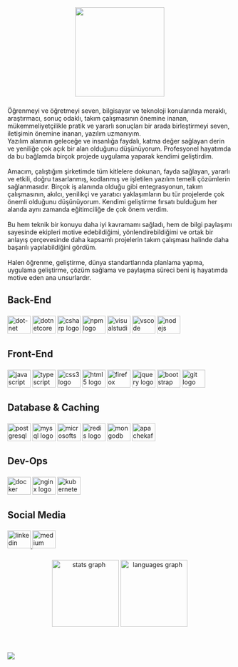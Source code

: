 <div align="center">
  <img height="200" src="https://media.licdn.com/dms/image/C5603AQGvtyU3EhFuOw/profile-displayphoto-shrink_200_200/0/1579585365977?e=1680739200&v=beta&t=myeEVY93cmy3CRHBtBCUd6tYGUTc8h815oScVw69Ask"  />
</div>

###

<p align="left">Öğrenmeyi ve öğretmeyi seven, bilgisayar ve teknoloji konularında meraklı, araştırmacı, sonuç odaklı, takım çalışmasının önemine inanan, mükemmeliyetçilikle pratik ve yararlı sonuçları bir arada birleştirmeyi seven, iletişimin önemine inanan, yazılım uzmanıyım.<br>Yazılım alanının geleceğe ve insanlığa faydalı, katma değer sağlayan derin ve yeniliğe çok açık bir alan olduğunu düşünüyorum. Profesyonel hayatımda da bu bağlamda birçok projede uygulama yaparak kendimi geliştirdim.<br><br>Amacım, çalıştığım şirketimde tüm kitlelere dokunan, fayda sağlayan, yararlı ve etkili, doğru tasarlanmış, kodlanmış ve işletilen yazılım temelli çözümlerin sağlanmasıdır. Birçok iş alanında olduğu gibi entegrasyonun, takım çalışmasının, akılcı, yenilikçi ve yaratıcı yaklaşımların bu tür projelerde çok önemli olduğunu düşünüyorum. Kendimi geliştirme fırsatı bulduğum her alanda aynı zamanda eğitimciliğe de çok önem verdim.<br><br>Bu hem teknik bir konuyu daha iyi kavramamı sağladı, hem de bilgi paylaşımı sayesinde ekipleri motive edebildiğimi, yönlendirebildiğimi ve ortak bir anlayış çerçevesinde daha kapsamlı projelerin takım çalışması halinde daha başarılı yapılabildiğini gördüm.<br><br>Halen öğrenme, geliştirme, dünya standartlarında planlama yapma, uygulama geliştirme, çözüm sağlama ve paylaşma süreci beni iş hayatımda motive eden ana unsurlardır.</p>

###

<h2 align="left">Back-End</h2>

###

<div align="left">
  <img src="https://cdn.jsdelivr.net/gh/devicons/devicon/icons/dot-net/dot-net-original.svg" height="40" width="52" alt="dot-net logo"  />
  <img src="https://cdn.jsdelivr.net/gh/devicons/devicon/icons/dotnetcore/dotnetcore-original.svg" height="40" width="52" alt="dotnetcore logo"  />
  <img src="https://cdn.jsdelivr.net/gh/devicons/devicon/icons/csharp/csharp-original.svg" height="40" width="52" alt="csharp logo"  />
  <img src="https://cdn.jsdelivr.net/gh/devicons/devicon/icons/npm/npm-original-wordmark.svg" height="40" width="52" alt="npm logo"  />
  <img src="https://cdn.jsdelivr.net/gh/devicons/devicon/icons/visualstudio/visualstudio-plain.svg" height="40" width="52" alt="visualstudio logo"  />
  <img src="https://cdn.jsdelivr.net/gh/devicons/devicon/icons/vscode/vscode-original.svg" height="40" width="52" alt="vscode logo"  />
  <img src="https://cdn.jsdelivr.net/gh/devicons/devicon/icons/nodejs/nodejs-original.svg" height="40" width="52" alt="nodejs logo"  />
</div>

###

<h2 align="left">Front-End</h2>

###

<div align="left">
  <img src="https://cdn.jsdelivr.net/gh/devicons/devicon/icons/javascript/javascript-original.svg" height="40" width="52" alt="javascript logo"  />
  <img src="https://cdn.jsdelivr.net/gh/devicons/devicon/icons/typescript/typescript-original.svg" height="40" width="52" alt="typescript logo"  />
  <img src="https://cdn.jsdelivr.net/gh/devicons/devicon/icons/css3/css3-original.svg" height="40" width="52" alt="css3 logo"  />
  <img src="https://cdn.jsdelivr.net/gh/devicons/devicon/icons/html5/html5-original.svg" height="40" width="52" alt="html5 logo"  />
  <img src="https://cdn.jsdelivr.net/gh/devicons/devicon/icons/firefox/firefox-original.svg" height="40" width="52" alt="firefox logo"  />
  <img src="https://cdn.jsdelivr.net/gh/devicons/devicon/icons/jquery/jquery-original.svg" height="40" width="52" alt="jquery logo"  />
  <img src="https://cdn.jsdelivr.net/gh/devicons/devicon/icons/bootstrap/bootstrap-original.svg" height="40" width="52" alt="bootstrap logo"  />
  <img src="https://cdn.jsdelivr.net/gh/devicons/devicon/icons/git/git-original.svg" height="40" width="52" alt="git logo"  />
</div>

###

<h2 align="left">Database & Caching</h2>

###

<div align="left">
  <img src="https://cdn.jsdelivr.net/gh/devicons/devicon/icons/postgresql/postgresql-original.svg" height="40" width="52" alt="postgresql logo"  />
  <img src="https://cdn.jsdelivr.net/gh/devicons/devicon/icons/mysql/mysql-original.svg" height="40" width="52" alt="mysql logo"  />
  <img src="https://cdn.jsdelivr.net/gh/devicons/devicon/icons/microsoftsqlserver/microsoftsqlserver-plain.svg" height="40" width="52" alt="microsoftsqlserver logo"  />
  <img src="https://cdn.jsdelivr.net/gh/devicons/devicon/icons/redis/redis-original.svg" height="40" width="52" alt="redis logo"  />
  <img src="https://cdn.jsdelivr.net/gh/devicons/devicon/icons/mongodb/mongodb-original.svg" height="40" width="52" alt="mongodb logo"  />
  <img src="https://cdn.jsdelivr.net/gh/devicons/devicon/icons/apachekafka/apachekafka-original.svg" height="40" width="52" alt="apachekafka logo"  />
</div>

###

<h2 align="left">Dev-Ops</h2>

###

<div align="left">
  <img src="https://cdn.jsdelivr.net/gh/devicons/devicon/icons/docker/docker-original.svg" height="40" width="52" alt="docker logo"  />
  <img src="https://cdn.jsdelivr.net/gh/devicons/devicon/icons/nginx/nginx-original.svg" height="40" width="52" alt="nginx logo"  />
  <img src="https://cdn.jsdelivr.net/gh/devicons/devicon/icons/kubernetes/kubernetes-plain.svg" height="40" width="52" alt="kubernetes logo"  />
</div>

###

<h2 align="left">Social Media</h2>

###

<div align="left">
  <a href="https://www.linkedin.com/in/serkan-t-39749691/" target="_blank">
    <img src="https://raw.githubusercontent.com/maurodesouza/profile-readme-generator/master/src/assets/icons/social/linkedin/default.svg" width="52" height="40" alt="linkedin logo"  />
  </a>
  <a href="https://medium.com/@serkantopkan" target="_blank">
    <img src="https://raw.githubusercontent.com/maurodesouza/profile-readme-generator/master/src/assets/icons/social/medium/default.svg" width="52" height="40" alt="medium logo"  />
  </a>
</div>

###

<div align="center">
  <img src="https://github-readme-stats.vercel.app/api?hide_title=false&hide_rank=false&show_icons=true&include_all_commits=true&count_private=true&disable_animations=false&theme=dark&locale=en&hide_border=true&username=SerkanTopkan" height="150" alt="stats graph"  />
  <img src="https://github-readme-stats.vercel.app/api/top-langs?locale=en&hide_title=false&layout=compact&card_width=320&langs_count=5&theme=dark&hide_border=true&username=SerkanTopkan" height="150" alt="languages graph"  />
</div>

###

<br clear="both">

![](https://github-readme-streak-stats.herokuapp.com/?user=SerkanTopkan&theme=dark&hide_border=false)

###
